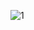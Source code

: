 
![1](https://github.com/suliman016/suliman016/assets/139249285/ca4da400-507d-490f-8de3-723e84f22ee4)

